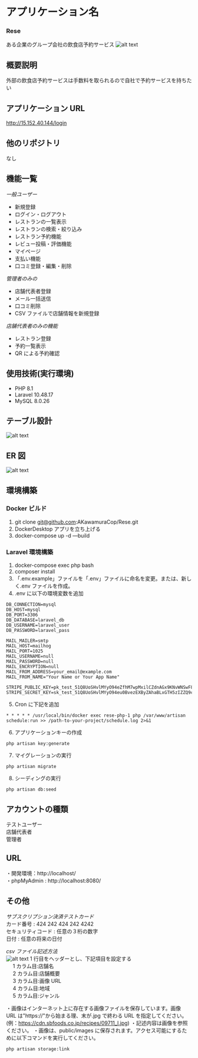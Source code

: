# アプリケーション名

### Rese

ある企業のグループ会社の飲食店予約サービス
![alt text](image-2.png)

## 概要説明

外部の飲食店予約サービスは手数料を取られるので自社で予約サービスを持ちたい

## アプリケーション URL

http://15.152.40.144/login

## 他のリポジトリ

なし

## 機能一覧

_一般ユーザー_

- 新規登録
- ログイン・ログアウト
- レストランの一覧表示
- レストランの検索・絞り込み
- レストラン予約機能
- レビュー投稿・評価機能
- マイページ
- 支払い機能
- 口コミ登録・編集・削除

_管理者のみの_

- 店舗代表者登録
- メール一括送信
- 口コミ削除
- CSV ファイルで店舗情報を新規登録

_店舗代表者のみの機能_

- レストラン登録
- 予約一覧表示
- QR による予約確認

## 使用技術(実行環境)

- PHP 8.1
- Laravel 10.48.17
- MySQL 8.0.26

## テーブル設計

![alt text](image-3.png)

## ER 図

![alt text](image-1.png)

## 環境構築

### Docker ビルド

1. git clone git@github.com:AKawamuraCop/Rese.git
2. DockerDesktop アプリを立ち上げる
3. docker-compose up -d —build

### Laravel 環境構築

1. docker-compose exec php bash
2. composer install
3. 「.env.example」ファイルを「.env」ファイルに命名を変更。または、新しく.env ファイルを作成。
4. .env に以下の環境変数を追加

```
DB_CONNECTION=mysql
DB_HOST=mysql
DB_PORT=3306
DB_DATABASE=laravel_db
DB_USERNAME=laravel_user
DB_PASSWORD=laravel_pass
```

```
MAIL_MAILER=smtp
MAIL_HOST=mailhog
MAIL_PORT=1025
MAIL_USERNAME=null
MAIL_PASSWORD=null
MAIL_ENCRYPTION=null
MAIL_FROM_ADDRESS=your_email@example.com
MAIL_FROM_NAME="Your Name or Your App Name"
```

```
STRIPE_PUBLIC_KEY=pk_test_51Q8UoSHvlMYyO94eZfhM7wpMxilCZdnAGx9KNvWNSwF82UCk7GvJrRrufPdpcWehgbUqI6vFkA5mO0mfEiDDFzhA00V0z16r2e
STRIPE_SECRET_KEY=sk_test_51Q8UoSHvlMYyO94eu0BvezEXByZAhaBLxGTH5zIZZQ9ci3TxheWMbR4OpdQFuq18nxcK0aBETsVfCDQP5Thg7R7800avXJ3wJd
```

5. Cron に下記を追加

```
* * * * * /usr/local/bin/docker exec rese-php-1 php /var/www/artisan schedule:run >> /path-to-your-project/schedule.log 2>&1
```

6. アプリケーションキーの作成

```
php artisan key:generate
```

7. マイグレーションの実行

```
php artisan migrate
```

8. シーディングの実行

```
php artisan db:seed
```

## アカウントの種類

テストユーザー  
店舗代表者  
管理者

## URL

・開発環境：http://localhost/  
・phpMyAdmin : http://localhost:8080/

## その他

_サブスクリプション決済テストカード_  
カード番号 : 424 242 424 242 4242  
セキュリティコード : 任意の３桁の数字  
日付 : 任意の将来の日付

_csv ファイル記述方法_  
![alt text](image-4.png)
1 行目をヘッダーとし、下記項目を設定する  
　 1 カラム目:店舗名  
　 2 カラム目:店舗概要  
　 3 カラム目:画像 URL  
　 4 カラム目:地域  
　 5 カラム目:ジャンル

・画像はインターネット上に存在する画像ファイルを保存しています。画像 URL は"https://"から始まる理、末が.jpg で終わる URL を指定してください。(例：https://cdn.sbfoods.co.jp/recipes/09711_l.jpg)
・記述内容は画像を参照ください。
・画像は、public/images に保存されます。アクセス可能にするために以下コマンドを実行してください。

```
php artisan storage:link

```
